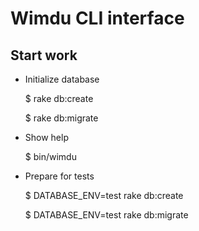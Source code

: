 # Wimdu CLI interface

## Start work
* Initialize database

    $ rake db:create

    $ rake db:migrate

* Show help

    $ bin/wimdu

* Prepare for tests

    $ DATABASE_ENV=test rake db:create

    $ DATABASE_ENV=test rake db:migrate